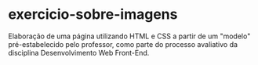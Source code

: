 # exercicio-sobre-imagens
Elaboração de uma página utilizando HTML e  CSS a partir de um "modelo" pré-estabelecido pelo professor, como parte do processo avaliativo da disciplina Desenvolvimento Web Front-End.
